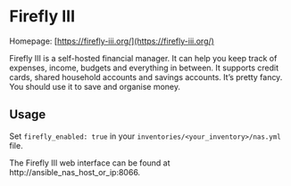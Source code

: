 # Firefly III

Homepage: [https://firefly-iii.org/](https://firefly-iii.org/)

Firefly III is a self-hosted financial manager. It can help you keep track of expenses, income, budgets and everything in between. It supports credit cards, shared household accounts and savings accounts. It’s pretty fancy. You should use it to save and organise money.

## Usage

Set `firefly_enabled: true` in your `inventories/<your_inventory>/nas.yml` file.

The Firefly III web interface can be found at http://ansible_nas_host_or_ip:8066.
